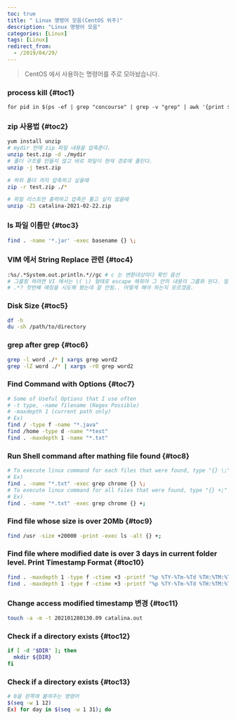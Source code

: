 ```yaml
---
toc: true
title: " Linux 명령어 모음(CentOS 위주)"
description: "Linux 명령어 모음"
categories: [Linux]
tags: [Linux]
redirect_from:
  - /2019/04/29/
---
```


> CentOS 에서 사용하는 명령어를 주로 모아놨습니다.

### process kill {#toc1}

```md
for pid in $(ps -ef | grep "concourse" | grep -v "grep" | awk '{print $2}'); do kill -9 $pid; done
```

### zip 사용법 {#toc2}

```bash
yum install unzip
# mydir 안에 zip 파일 내용을 압축푼다.
unzip test.zip -d ./mydir
# 폴더 구조를 만들지 않고 바로 파일이 현재 경로에 풀린다.
unzip -j test.zip

# 하위 폴더 까지 압축하고 싶을때
zip -r test.zip ./*  

# 파일 리스트만 출력하고 압축은 풀고 싶지 않을때
unzip -Z1 catalina-2021-02-22.zip
```

### ls 파일 이름만 {#toc3}

```bash
find . -name '*.jar' -exec basename {} \;
```

### VIM 에서 String Replace 관련 {#toc4}

```bash
:%s/.*System.out.println.*//gc # c 는 변환대상마다 확인 옵션
# 그룹핑 하려면 VI 에서는 \( \) 형태로 escape 해줘야 그 안의 내용이 그룹화 된다. 일반 regex 랑 다름.
# .*? 첫번째 매칭을 시도해 봤는데 잘 안됨.. 어떻게 해야 하는지 모르겠음.
```

### Disk Size {#toc5}

```bash
df -h
du -sh /path/to/directory
```

### grep after grep {#toc6}

```bash
grep -l word ./* | xargs grep word2
grep -lZ word ./* | xargs -r0 grep word2
```

### Find Command with Options {#toc7}

```bash
# Some of Useful Options that I use often
# -t type, -name filename (Regex Possible)
# -maxdepth 1 (current path only)
# Ex)
find / -type f -name "*.java"
find /home -type d -name "*test"
find . -maxdepth 1 -name "*.txt"
```

### Run Shell command after mathing file found {#toc8}

```bash
# To execute linux command for each files that were found, type "{} \;" in the end
# Ex)
find . -name "*.txt" -exec grep chrome {} \;
# To execute linux command for all files that were found, type "{} +;" in the end
# Ex)
find . -name "*.txt" -exec grep chrome {} +;
```

### Find file whose size is over 20Mb {#toc9}

```bash
find /usr -size +20000 -print -exec ls -alt {} +; 
```

### Find file where modified date is over 3 days in current folder level. Print Timestamp Format  {#toc10}

```bash
find . -maxdepth 1 -type f -ctime +3 -printf "%p %TY-%Tm-%Td %TH:%TM:%TS %Tz\n"
find . -maxdepth 1 -type f -ctime +3 -printf "%p %TY-%Tm-%Td %TH:%TM:%TS %Tz\n" -delete
```

### Change access modified timestamp 변경  {#toc11}

```bash
touch -a -m -t 202101280130.09 catalina.out
```

### Check if a directory exists  {#toc12}

```bash
if [ -d "$DIR" ]; then  
  mkdir ${DIR}
fi
```

### Check if a directory exists  {#toc13}

```bash
# 0을 왼쪽에 붙여주는 명령어
$(seq -w 1 12)
Ex) for day in $(seq -w 1 31); do
```

[^1]: This is a footnote.

[kramdown]: https://kramdown.gettalong.org/
[My Blog]: https://marindie.github.io
